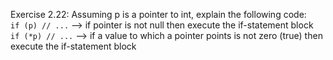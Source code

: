 Exercise 2.22: Assuming p is a pointer to int, explain the following code:<br />
`if (p) // ...` --> if pointer is not null then execute the if-statement block <br />
`if (*p) // ...` --> if a value to which a pointer points is not zero (true) then execute the if-statement block <br />
